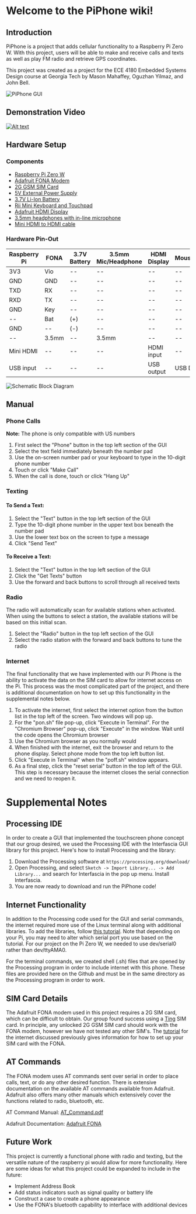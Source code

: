 # Welcome to the PiPhone wiki!

## Introduction

PiPhone is a project that adds cellular functionality to a Raspberry Pi Zero W. With this project, users will be able to make and receive calls and texts as well as play FM radio and retrieve GPS coordinates.

This project was created as a project for the ECE 4180 Embedded Systems Design course at Georgia Tech by Mason Mahaffey, Oguzhan Yilmaz, and John Bell.

![PiPhone GUI](https://github.com/PiPhone4180/PiPhone/blob/master/IMG_1450.jpg)


## Demonstration Video
[![Alt text](https://img.youtube.com/vi/zfbGyqf1aKo/0.jpg)](https://www.youtube.com/watch?v=zfbGyqf1aKo)

## Hardware Setup
### Components
* [Raspberry Pi Zero W](https://www.raspberrypi.org/products/raspberry-pi-zero-w/)
* [Adafruit FONA Modem](https://www.adafruit.com/product/1946)
* [2G GSM SIM Card](https://ting.com/)
* [5V External Power Supply](https://www.sparkfun.com/products/12889)
* [3.7V Li-Ion Battery](https://www.adafruit.com/product/328)
* [Rii Mini Keyboard and Touchpad](http://www.riitek.com/product/k01x.html)
* [Adafruit HDMI Display](https://www.adafruit.com/product/2407)
* [3.5mm headphones with in-line microphone](https://www.amazon.com/Panasonic-Headphones-RP-TCM125-K-Microphone-Controller/dp/B00E4LGVUO/ref=sr_1_3?s=electronics&ie=UTF8&qid=1543703300&sr=1-3&keywords=earbuds+with+mic)
* [Mini HDMI to HDMI cable](https://www.amazon.com/AmazonBasics-High-Speed-Mini-HDMI-HDMI-Cable/dp/B014I8UEGY/ref=sr_1_3_acs_sk_pb_1_sl_1?ie=UTF8&qid=1544495925&sr=8-3-acs&keywords=mini+hdmi+to+hdmi+cable)

### Hardware Pin-Out
Raspberry Pi | FONA | 3.7V Battery | 3.5mm Mic/Headphone | HDMI Display | Mouse/Keyboard
--- | --- | --- | --- | --- | ---
3V3| Vio | -- | -- | -- | --
GND | GND | -- | -- | -- | --
TXD | RX | -- | -- | -- | --
RXD | TX | -- | -- | -- | --
GND | Key | -- | -- | -- | --
-- | Bat | (+) | -- | -- | --
GND | -- | (-) | -- | -- | --
-- | 3.5mm | -- | 3.5mm  | -- | --
Mini HDMI| --| -- | -- | HDMI input | --
USB input| -- | -- | -- | USB output | USB Dongle

![Schematic Block Diagram](https://github.com/PiPhone4180/PiPhone/blob/master/PiPhone%20Schematic.jpg)

## Manual
### Phone Calls
**Note:** The phone is only compatible with US numbers
1. First select the "Phone" button in the top left section of the GUI
2. Select the text field immediately beneath the number pad
3. Use the on-screen number pad or your keyboard to type in the 10-digit phone number 
4. Touch or click "Make Call"
5. When the call is done, touch or click "Hang Up"

### Texting
#### To Send a Text:
1. Select the "Text" button in the top left section of the GUI
2. Type the 10-digit phone number in the upper text box beneath the number pad
3. Use the lower text box on the screen to type a message
4. Click "Send Text"
#### To Receive a Text:
1. Select the "Text" button in the top left section of the GUI
2. Click the "Get Texts" button
3. Use the forward and back buttons to scroll through all received texts

### Radio
The radio will automatically scan for available stations when activated. When using the buttons to select a station, the available stations will be based on this initial scan.
1. Select the "Radio" button in the top left section of the GUI
2. Select the radio station with the forward and back buttons to tune the radio

### Internet
The final functionality that we have implemented with our Pi Phone is the ability to activate the data on the SIM card to allow for internet access on the Pi. This process was the most complicated part of the project, and there is additional documentation on how to set up this functionality in the supplemental notes below.
1. To activate the internet, first select the internet option from the button list in the top left of the screen. Two windows will pop up.
2. For the "pon.sh" file pop-up, click "Execute in Terminal". For the "Chromium Browser" pop-up, click "Execute" in the window. Wait until the code opens the Chromium browser
3. Use the Chromium browser as you normally would
4. When finished with the internet, exit the browser and return to the phone display. Select phone mode from the top left button list.
5. Click "Execute in Terminal" when the "poff.sh" window appears.
6. As a final step, click the "reset serial" button in the top left of the GUI. This step is necessary because the internet closes the serial connection and we need to reopen it.

# Supplemental Notes
## Processing IDE
In order to create a GUI that implemented the touchscreen phone concept that our group desired, we used the Processing IDE with the Interfascia GUI library for this project. Here's how to install Processing and the library:
1. Download the Processing software at `https://processing.org/download/`
2. Open Processing, and select `Sketch -> Import Library... -> Add Library...` and search for Interfascia in the pop up menu. Install Interfascia.
3. You are now ready to download and run the PiPhone code!

## Internet Functionality
In addition to the Processing code used for the GUI and serial commands, the internet required more use of the Linux terminal along with additional libraries. To add the libraries, follow [this tutorial](https://learn.adafruit.com/fona-tethering-to-raspberry-pi-or-beaglebone-black). Note that depending on your Pi, you may need to alter which serial port you use based on the tutorial. For our project on the Pi Zero W, we needed to use dev/serial0 rather than dev/ttyAMA0.

For the terminal commands, we created shell (.sh) files that are opened by the Processing program in order to include internet with this phone. These files are provided here on the Github and must be in the same directory as the Processing program in order to work.

## SIM Card Details
The Adafruit FONA modem used in this project requires a 2G SIM card, which can be difficult to obtain. Our group found success using a [Ting](https://ting.com/) SIM card. In principle, any unlocked 2G GSM SIM card should work with the FONA modem, however we have not tested any other SIM's. The [tutorial](https://learn.adafruit.com/fona-tethering-to-raspberry-pi-or-beaglebone-black) for the internet discussed previously gives information for how to set up your SIM card with the FONA.

## AT Commands
The FONA modem uses AT commands sent over serial in order to place calls, text, or do any other desired function. There is extensive documentation on the available AT commands available from Adafruit. Adafruit also offers many other manuals which extensively cover the functions related to radio, bluetooth, etc.

AT Command Manual: [AT_Command.pdf](https://cdn-shop.adafruit.com/product-files/1946/SIM800+Series_AT+Command+Manual_V1.09.pdf)

Adafruit Documentation: [Adafruit FONA](https://learn.adafruit.com/adafruit-fona-mini-gsm-gprs-cellular-phone-module/downloads)
 

## Future Work
This project is currently a functional phone with radio and texting, but the versatile nature of the raspberry pi would allow for more functionality. Here are some ideas for what this project could be expanded to include in the future:
* Implement Address Book
* Add status indicators such as signal quality or battery life
* Construct a case to create a phone appearance
* Use the FONA's bluetooth capability to interface with additional devices
